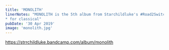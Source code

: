 ```yaml
---
title: 'MONOLITH'
linerNotes: "MONOLITH is the 5th album from Starchildluke's #Road2Switch series. But this one comes from his second alter-ego, Shrill Evans. It's a sub-20-minute journey through jazz and classical beats from the 18th century all the way to the present day. Shrill Evans' name takes inspiration from Bill Evans, the late jazz pianist who was classically trained at Southeastern Louisiana University and the Mannes School of Music in New York. MONOLITH is a nod to him and the music that fuelled his prolific career. The album was produced, mixed, and mastered by Shrill himself, using his trusty SP-303 for added grit. Fans who download the album will get an exclusive bonus track of Shrill Evans live at The Ternhill Grove in Bradford, his one and only performance back in 1995. ✝ for jazz
* for classical"
pubDate: '30 Apr 2019'
image: 'monolith.jpg'
---
```


https://strrchildluke.bandcamp.com/album/monolith
